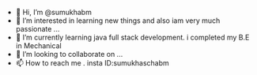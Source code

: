 - 👋 Hi, I’m @sumukhabm
- 👀 I’m interested in learning new things and also iam very much passionate  ...
- 🌱 I’m currently learning java full stack development. i completed my B.E in Mechanical 
- 💞️ I’m looking to collaborate on ...
- 📫 How to reach me . insta ID:sumukhaschabm

<!---
sumukhabm/sumukhabm is a ✨ special ✨ repository because its `README.md` (this file) appears on your GitHub profile.
You can click the Preview link to take a look at your changes.
--->
